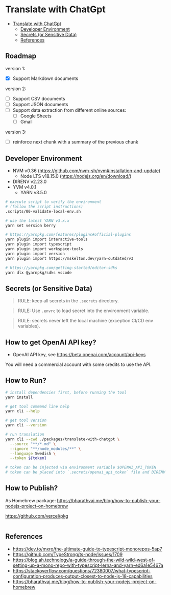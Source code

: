 # Translate with ChatGpt

- [Translate with ChatGpt](#translate-with-chatgpt)
  - [Developer Environment](#developer-environment)
  - [Secrets (or Sensitive Data)](#secrets-or-sensitive-data)
  - [References](#references)

## Roadmap

version 1:

- [x] Support Markdown documents

version 2:

- [ ] Support CSV documents
- [ ] Support JSON documents
- [ ] Support data extraction from different online sources:
  - [ ] Google Sheets
  - [ ] Gmail

version 3:

- [ ] reinforce next chunk with a summary of the previous chunk

## Developer Environment

- NVM v0.36 (https://github.com/nvm-sh/nvm#installation-and-update)
  - Node LTS v18.15.0 (https://nodejs.org/en/download/)
- DIRENV v2.23.0
- YVM v4.0.1
  - YARN v3.5.0

```bash
# execute script to verify the environment
# (follow the script instructions)
.scripts/00-validate-local-env.sh

# use the latest YARN v3.x.x
yarn set version berry

# https://yarnpkg.com/features/plugins#official-plugins
yarn plugin import interactive-tools
yarn plugin import typescript
yarn plugin import workspace-tools
yarn plugin import version
yarn plugin import https://mskelton.dev/yarn-outdated/v3

# https://yarnpkg.com/getting-started/editor-sdks
yarn dlx @yarnpkg/sdks vscode
```

## Secrets (or Sensitive Data)

> RULE: keep all secrets in the `.secrets` directory.

> RULE: Use `.envrc` to load secret into the environment variable.

> RULE: secrets never left the local machine (exception CI/CD env variables).

## How to get OpenAI API key?

- OpenAI API key, see https://beta.openai.com/account/api-keys

You will need a commercial account with some credits to use the API.

## How to Run?

```bash
# install dependencies first, before running the tool
yarn install

# get tool command line help
yarn cli --help

# get tool version
yarn cli --version

# run translation
yarn cli --cwd ./packages/translate-with-chatgpt \
  --source "**/*.md" \
  --ignore "**/node_modules/**" \
  --language Swedish \
  --token ${token}

# token can be injected via environment variable $OPENAI_API_TOKEN
# token can be placed into `.secrets/openai_api_token` file and DIRENV will load it
```

## How to Publish?

As Homebrew package: https://bharathvaj.me/blog/how-to-publish-your-nodejs-project-on-homebrew

https://github.com/vercel/pkg

```bash

```

## References

- https://dev.to/mxro/the-ultimate-guide-to-typescript-monorepos-5ap7
- https://github.com/TypeStrong/ts-node/issues/1709
- https://blog.ah.technology/a-guide-through-the-wild-wild-west-of-setting-up-a-mono-repo-with-typescript-lerna-and-yarn-ed6a1e5467a
- https://stackoverflow.com/questions/72380007/what-typescript-configuration-produces-output-closest-to-node-js-18-capabilities
- https://bharathvaj.me/blog/how-to-publish-your-nodejs-project-on-homebrew
